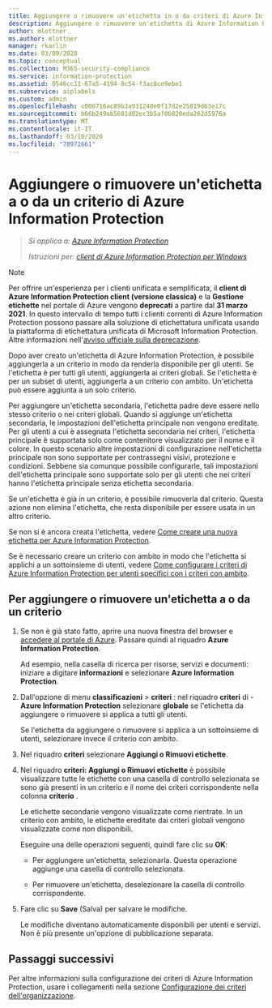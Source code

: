 ```yaml
---
title: Aggiungere o rimuovere un'etichetta in o da criteri di Azure Information Protection - AIP
description: Aggiungere o rimuovere un'etichetta di Azure Information Protection a o dai criteri globali per tutti gli utenti oppure a o da un criterio con ambito per un sottoinsieme di utenti.
author: mlottner
ms.author: mlottner
manager: rkarlin
ms.date: 03/09/2020
ms.topic: conceptual
ms.collection: M365-security-compliance
ms.service: information-protection
ms.assetid: 0546cc11-67a5-4194-8c54-f3ac8ce9ebe1
ms.subservice: aiplabels
ms.custom: admin
ms.openlocfilehash: c000716ac89b3a931240e0f17d2e25819d63e17c
ms.sourcegitcommit: b66b249ab5681d02ec3b5af0b820eda262d5976a
ms.translationtype: MT
ms.contentlocale: it-IT
ms.lasthandoff: 03/10/2020
ms.locfileid: "78972661"
---
```

# <a name="add-or-remove-a-label-to-or-from-an-azure-information-protection-policy"></a>Aggiungere o rimuovere un'etichetta a o da un criterio di Azure Information Protection

>*Si applica a: [Azure Information Protection](https://azure.microsoft.com/pricing/details/information-protection)*
>
> *Istruzioni per: [client di Azure Information Protection per Windows](faqs.md#whats-the-difference-between-the-azure-information-protection-client-and-the-azure-information-protection-unified-labeling-client)*

>[!NOTE] 
> Per offrire un'esperienza per i clienti unificata e semplificata, il **client di Azure Information Protection client (versione classica)** e la **Gestione etichette** nel portale di Azure vengono **deprecati** a partire dal **31 marzo 2021**. In questo intervallo di tempo tutti i clienti correnti di Azure Information Protection possono passare alla soluzione di etichettatura unificata usando la piattaforma di etichettatura unificata di Microsoft Information Protection. Altre informazioni nell'[avviso ufficiale sulla deprecazione](https://aka.ms/aipclassicsunset).

Dopo aver creato un'etichetta di Azure Information Protection, è possibile aggiungerla a un criterio in modo da renderla disponibile per gli utenti. Se l'etichetta è per tutti gli utenti, aggiungerla ai criteri globali. Se l'etichetta è per un subset di utenti, aggiungerla a un criterio con ambito. Un'etichetta può essere aggiunta a un solo criterio. 

Per aggiungere un'etichetta secondaria, l'etichetta padre deve essere nello stesso criterio o nei criteri globali. Quando si aggiunge un'etichetta secondaria, le impostazioni dell'etichetta principale non vengono ereditate. Per gli utenti a cui è assegnata l'etichetta secondaria nei criteri, l'etichetta principale è supportata solo come contenitore visualizzato per il nome e il colore. In questo scenario altre impostazioni di configurazione nell'etichetta principale non sono supportate per contrassegni visivi, protezione e condizioni. Sebbene sia comunque possibile configurarle, tali impostazioni dell'etichetta principale sono supportate solo per gli utenti che nei criteri hanno l'etichetta principale senza etichetta secondaria.

Se un'etichetta è già in un criterio, è possibile rimuoverla dal criterio. Questa azione non elimina l'etichetta, che resta disponibile per essere usata in un altro criterio.

Se non si è ancora creata l'etichetta, vedere [Come creare una nuova etichetta per Azure Information Protection](configure-policy-new-label.md).

Se è necessario creare un criterio con ambito in modo che l'etichetta si applichi a un sottoinsieme di utenti, vedere [Come configurare i criteri di Azure Information Protection per utenti specifici con i criteri con ambito](configure-policy-scope.md).

## <a name="to-add-or-remove-a-label-to-or-from-a-policy"></a>Per aggiungere o rimuovere un'etichetta a o da un criterio

1. Se non è già stato fatto, aprire una nuova finestra del browser e [accedere al portale di Azure](configure-policy.md#signing-in-to-the-azure-portal). Passare quindi al riquadro **Azure Information Protection**.
    
    Ad esempio, nella casella di ricerca per risorse, servizi e documenti: iniziare a digitare **informazioni** e selezionare **Azure Information Protection**.

2. Dall'opzione di menu **classificazioni** > **criteri** : nel riquadro **criteri** di - **Azure Information Protection** selezionare **globale** se l'etichetta da aggiungere o rimuovere si applica a tutti gli utenti.

    Se l'etichetta da aggiungere o rimuovere si applica a un sottoinsieme di utenti, selezionare invece il criterio con ambito.

3. Nel riquadro **criteri** selezionare **Aggiungi o Rimuovi etichette**.

4. Nel riquadro **criteri: Aggiungi o Rimuovi etichette** è possibile visualizzare tutte le etichette con una casella di controllo selezionata se sono già presenti in un criterio e il nome dei criteri corrispondente nella colonna **criterio** .
     
    Le etichette secondarie vengono visualizzate come rientrate. In un criterio con ambito, le etichette ereditate dai criteri globali vengono visualizzate come non disponibili.
    
    Eseguire una delle operazioni seguenti, quindi fare clic su **OK**:
    
    - Per aggiungere un'etichetta, selezionarla. Questa operazione aggiunge una casella di controllo selezionata.
    
    - Per rimuovere un'etichetta, deselezionare la casella di controllo corrispondente.
  
5. Fare clic su **Save** (Salva) per salvare le modifiche.
   
    Le modifiche diventano automaticamente disponibili per utenti e servizi. Non è più presente un'opzione di pubblicazione separata.


## <a name="next-steps"></a>Passaggi successivi

Per altre informazioni sulla configurazione dei criteri di Azure Information Protection, usare i collegamenti nella sezione [Configurazione dei criteri dell'organizzazione](configure-policy.md#configuring-your-organizations-policy).
